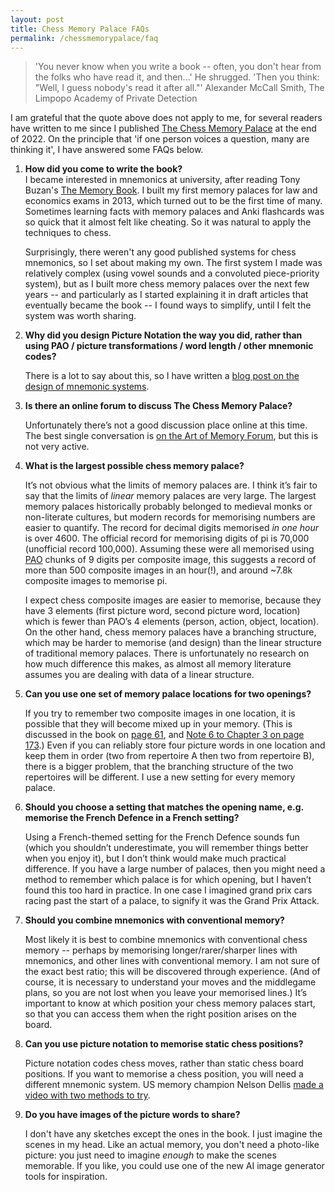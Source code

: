 ```yaml
---
layout: post
title: Chess Memory Palace FAQs
permalink: /chessmemorypalace/faq
---
```


> 'You never know when you write a book -- often, you don't hear from the folks who have read it, and then...' He shrugged. 'Then you think: "Well, I guess nobody's read it after all."'
> Alexander McCall Smith, The Limpopo Academy of Private Detection

I am grateful that the quote above does not apply to me, for several readers have written to me since I published [The Chess Memory Palace](/chessmemorypalace) at the end of 2022. On the principle that 'if one person voices a question, many are thinking it', I have answered some FAQs below.

1. **How did you come to write the book?**\
    I became interested in mnemonics at university, after reading Tony Buzan's [The Memory Book](https://www.goodreads.com/en/book/show/7963852). I built my first memory palaces for law and economics exams in 2013, which turned out to be the first time of many. Sometimes learning facts with memory palaces and Anki flashcards was so quick that it almost felt like cheating. So it was natural to apply the techniques to chess.

    Surprisingly, there weren't any good published systems for chess mnemonics, so I set about making my own. The first system I made was relatively complex (using vowel sounds and a convoluted piece-priority system), but as I built more chess memory palaces over the next few years -- and particularly as I started explaining it in draft articles that eventually became the book -- I found ways to simplify, until I felt the system was worth sharing. 

2. **Why did you design Picture Notation the way you did, rather than using PAO / picture transformations / word length / other mnemonic codes?**

    There is a lot to say about this, so I have written a [blog post on the design of mnemonic systems](/theoryofmnemonics).

4. **Is there an online forum to discuss The Chess Memory Palace?**

    Unfortunately there’s not a good discussion place online at this time. The best single conversation is [on the Art of Memory Forum](https://forum.artofmemory.com/t/picture-notation-a-mnemonic-system-for-chess/70514), but this is not very active.

5. **What is the largest possible chess memory palace?**

    It’s not obvious what the limits of memory palaces are. I think it’s fair to say that the limits of *linear* memory palaces are very large. The largest memory palaces historically probably belonged to medieval monks or non-literate cultures, but modern records for memorising numbers are easier to quantify. The record for decimal digits memorised *in one hour* is over 4600. The official record for memorising digits of pi is 70,000 (unofficial record 100,000). Assuming these were all memorised using [PAO](https://artofmemory.com/blog/pao-system/) chunks of 9 digits per composite image, this suggests a record of more than 500 composite images in an hour(!), and around ~7.8k composite images to memorise pi.

    I expect chess composite images are easier to memorise, because they have 3 elements (first picture word, second picture word, location) which is fewer than PAO’s 4 elements (person, action, object, location). On the other hand, chess memory palaces have a branching structure, which may be harder to memorise (and design) than the linear structure of traditional memory palaces. There is unfortunately no research on how much difference this makes, as almost all memory literature assumes you are dealing with data of a linear structure.

6. **Can you use one set of memory palace locations for two openings?**

    If you try to remember two composite images in one location, it is possible that they will become mixed up in your memory. (This is discussed in the book on [page 61](/chessmemorypalace/chapter3#mappingthelocations), and [Note 6 to Chapter 3 on page 173](/chessmemorypalace/notes#3).) Even if you can reliably store four picture words in one location and keep them in order (two from repertoire A then two from repertoire B), there is a bigger problem, that the branching structure of the two repertoires will be different. I use a new setting for every memory palace.

7. **Should you choose a setting that matches the opening name, e.g. memorise the French Defence in a French setting?**

    Using a French-themed setting for the French Defence sounds fun (which you shouldn’t underestimate, you will remember things better when you enjoy it), but I don’t think would make much practical difference. If you have a large number of palaces, then you might need a method to remember which palace is for which opening, but I haven’t found this too hard in practice. In one case I imagined grand prix cars racing past the start of a palace, to signify it was the Grand Prix Attack.

8. **Should you combine mnemonics with conventional memory?**

    Most likely it is best to combine mnemonics with conventional chess memory -- perhaps by memorising longer/rarer/sharper lines with mnemonics, and other lines with conventional memory. I am not sure of the exact best ratio; this will be discovered through experience. (And of course, it is necessary to understand your moves and the middlegame plans, so you are not lost when you leave your memorised lines.) It’s important to know at which position your chess memory palaces start, so that you can access them when the right position arises on the board.

9. **Can you use picture notation to memorise static chess positions?**

    Picture notation codes chess moves, rather than static chess board positions. If you want to memorise a chess position, you will need a different mnemonic system. US memory champion Nelson Dellis [made a video with two methods to try](https://youtu.be/eN8VM3EBCsA).

10. **Do you have images of the picture words to share?**

    I don't have any sketches except the ones in the book. I just imagine the scenes in my head. Like an actual memory, you don't need a photo-like picture: you just need to imagine *enough* to make the scenes memorable. If you like, you could use one of the new AI image generator tools for inspiration.
